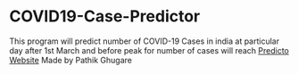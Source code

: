 # COVID19-Case-Predictor
This program will predict number of COVID-19 Cases in india at particular day after 1st March and before peak for number of cases will reach 
<a href="https://predicto.netlify.app/" target="_blank">Predicto Website</a>
Made by Pathik Ghugare
